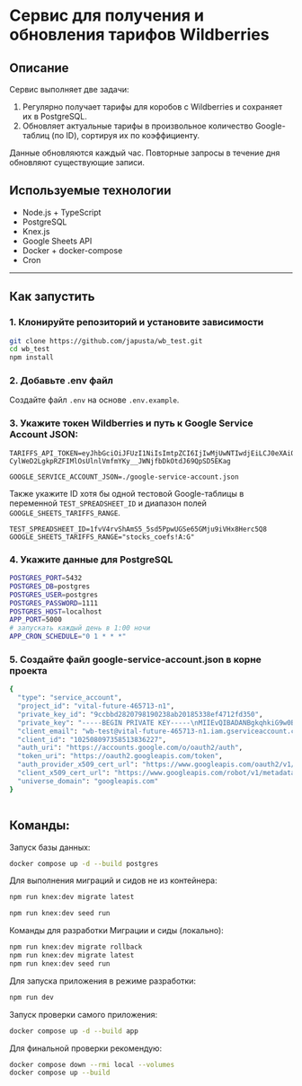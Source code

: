 # Сервис для получения и обновления тарифов Wildberries

## Описание

Сервис выполняет две задачи:

1. Регулярно получает тарифы для коробов с Wildberries и сохраняет их в PostgreSQL.
2. Обновляет актуальные тарифы в произвольное количество Google-таблиц (по ID), сортируя их по коэффициенту.

Данные обновляются каждый час. Повторные запросы в течение дня обновляют существующие записи.

## Используемые технологии

- Node.js + TypeScript
- PostgreSQL
- Knex.js
- Google Sheets API
- Docker + docker-compose
- Cron

---

## Как запустить

### 1. Клонируйте репозиторий и установите зависимости

```bash
git clone https://github.com/japusta/wb_test.git
cd wb_test
npm install
```

### 2. Добавьте .env файл
Создайте файл ```.env``` на основе ```.env.example```.

### 3. Укажите токен Wildberries и путь к Google Service Account JSON:

```
TARIFFS_API_TOKEN=eyJhbGciOiJFUzI1NiIsImtpZCI6IjIwMjUwNTIwdjEiLCJ0eXAiOiJKV1QifQ.eyJlbnQiOjEsImV4cCI6MTc2NTY3MDIyOSwiaWQiOiIwMTk3NmU0Yy1mZTgwLTc1NDAtODkyMi02NGE5ZWUzYTU4MzYiLCJpaWQiOjQ1OTExNjA5LCJvaWQiOjExMzA0NiwicyI6MTA3Mzc0MTgzMiwic2lkIjoiOTMyYzE3NmEtNTA4NS01YzZmLWJjMzMtNGU4NGNkZjU4ZDdlIiwidCI6ZmFsc2UsInVpZCI6NDU5MTE2MDl9.wDoH8FLdZu1049uPCmhx3UHaw28YJB-CylWeD2LgkpRZFIMlOsUlnlVmfmYKy__JWNjfbDkOtdJ69QpSD5EKag
```

```
GOOGLE_SERVICE_ACCOUNT_JSON=./google-service-account.json
```

Также укажите ID хотя бы одной тестовой Google-таблицы в переменной ```TEST_SPREADSHEET_ID``` и диапазон полей ```GOOGLE_SHEETS_TARIFFS_RANGE```.

```
TEST_SPREADSHEET_ID=1fvV4rvShAmS5_5sd5PpwUGSe65GMju9iVHx8Herc5Q8
GOOGLE_SHEETS_TARIFFS_RANGE="stocks_coefs!A:G"
```

### 4. Укажите данные для PostgreSQL

```bash
POSTGRES_PORT=5432
POSTGRES_DB=postgres
POSTGRES_USER=postgres
POSTGRES_PASSWORD=1111
POSTGRES_HOST=localhost
APP_PORT=5000
# запускать каждый день в 1:00 ночи
APP_CRON_SCHEDULE="0 1 * * *"
```

### 5. Создайте файл google-service-account.json в корне проекта

```bash
{
  "type": "service_account",
  "project_id": "vital-future-465713-n1",
  "private_key_id": "9ccbbd2820798190238ab20185338ef4712fd350",
  "private_key": "-----BEGIN PRIVATE KEY-----\nMIIEvQIBADANBgkqhkiG9w0BAQEFAASCBKcwggSjAgEAAoIBAQC1P3aAStr2oRg0\nlRHJGngTKnJfKlfU1gYtYNrMT/WTPSY9DihRDVgFpYINKH39I2rMajBMtTYzblCJ\n+pYmA9gQx3f3EXEZtwFuHspwJr0c6EA4X/Yil0CV4K0DYsSfNfFSVRxc4yqE68TC\nYO7JYteECrsasDP0cvkPHoAhise2eX1YLiwQ7K++2ITm5GOa/866ffLsrqNdTuHy\nryEkQVBQPy68WdC/U9DRcbNFmAYM57z4VjZ2kvXdqwcKu6pqY7Mz5Fqe2loyfJJH\nkYO458CcOpxF4PSdW6rQymdAYAdZtLBCLuCQhu6fkKTwjMlkCdOMXhUb3q4eIaSn\nzNzjOPL9AgMBAAECggEABQgUVr0dPuw1P/c+ck4cwYpAkngNgaaIyKqc0FmAG5yl\nBEKX56FRwJbGzKCdF/fefGFbSQBD10grjk6jHr5YrNiSWEAtjiiLyESTDp6vFwKy\n9U2wR2dAnzIiSde5Ve+MedWY7x9mtaA88VkTCYsUqNrKaG22Hexkke3USHoYXFSo\nreVYy1EhXKybxjvsi63SNFB/9zhfducArMCVp1F8J8/mVg4BgEWBETRrFLBztbCi\ndD80RXzjnxP921XfcJH9xWRniRH9jK41oLWKg6/+HTky+enZX4imXtwve1gYnfRS\n1DEwqooAFA/JcHR4Iceto8yvNOtXjgwERwMDyarH4QKBgQD6lVjJj46cy/oK0/SW\n2SAcrxY3cN3+RkJp5efQbbV6VBPrVeDIA1G0g1JsrAz09c60Jm1Zc10QVC0FYwlE\nqPKrdADhfQoPNgbCmfPTFJYdK1dn6umOdcsPRwfLeoJ03X2uASa7uh32REIg75IK\ncxusvIN7436d2ybf7C80kl1p4QKBgQC5Km8wVVmd0kcfbg2ur/Ah+VoAfByzWO7+\nVd5tDwFDAA1Fcm1ch7hGWRJIhPeE0WXpdyaY2pt3b7n41Cn52nvEg4jdytD4+kjz\nrRXuGYzT5F2zBTUWh4aL1WI7B+khQ16ZjMCDtsMbM6N2PlsVo7NMCi6AtUTual5A\n9+k39jeEnQKBgBpbDOyeQcSyG4l6A5a+HYeGztJj96Vf5GpY+QnOEDFemH2/GZZP\n6w8OZOPzMKWvGN+Pzx6CaL5n7BhN81KaZnOsDs+opB83cnyTTrbbynIk9duDNK98\nKjBgKyy2pPP/u9FKY7WI/M/DHCV0rSqWMsn3RekI429c9njE0a442sRhAoGBAKLN\nkpF2maLPvcT+qH0NKB9W9DE07q8p5Iguy7Ar3zofk4uZ/lm64uTHb/HfJxnaWraZ\nEpCWtNagn20ObhHGbcfstqv7pR0kQnwtlPiR8mZjhZbfXzv90Oilpwar/+hFKans\nPWARkx4ZmwFd9gvisMSMtzJnLsJJN7H7x0xy6YFpAoGARiByUGuRnhx5+8V4IyCS\nEFo6VCibFhBb9yaergk9ujXhuYuTeVWolbBZc75Cqi+xkd00QViSTrF8+AN2E2gf\nDNIg7kTdG9F0VacIjmjZjK9k6JS9sbBUC398Q2q4UiR0KQjP4qsEW2zO6A5meZ2l\nlXW2fL/RQ0iL6q4wPmLLwP0=\n-----END PRIVATE KEY-----\n",
  "client_email": "wb-test@vital-future-465713-n1.iam.gserviceaccount.com",
  "client_id": "102508097358513836227",
  "auth_uri": "https://accounts.google.com/o/oauth2/auth",
  "token_uri": "https://oauth2.googleapis.com/token",
  "auth_provider_x509_cert_url": "https://www.googleapis.com/oauth2/v1/certs",
  "client_x509_cert_url": "https://www.googleapis.com/robot/v1/metadata/x509/wb-test%40vital-future-465713-n1.iam.gserviceaccount.com",
  "universe_domain": "googleapis.com"
}



```

## Команды:

Запуск базы данных:
```bash
docker compose up -d --build postgres
```

Для выполнения миграций и сидов не из контейнера:
```bash
npm run knex:dev migrate latest
```

```bash
npm run knex:dev seed run
```

Команды для разработки
Миграции и сиды (локально):
```bash
npm run knex:dev migrate rollback
npm run knex:dev migrate latest
npm run knex:dev seed run
```
Для запуска приложения в режиме разработки:
```bash
npm run dev
```

Запуск проверки самого приложения:
```bash
docker compose up -d --build app
```

Для финальной проверки рекомендую:
```bash
docker compose down --rmi local --volumes
docker compose up --build
```
